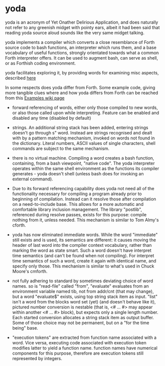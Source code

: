# yoda
yoda is an acronym of Yet Onather Delirious Application, and does
naturally not refer to any greenish midget with pointy ears, albeit it had
been said that reading yoda source aloud sounds like the very same midget
talking.

yoda implements a compiler which converts a close resemblance of Forth
source code to bash functions, an interpreter which runs them, and a base
vocabulary of useful functions, strongly orientated towards what a common
Forth interpreter offers.  It can be used to augment bash, can serve as
shell, or as Forthish coding environment.

yoda facilitates exploring it, by providing words for examining misc
aspects, described [here](https://github.com/Bushmills/yoda/wiki/Explore)

In some respects does yoda differ from Forth.  Some example code, giving
more tangible clues where and how yoda differs from Forth can be reached
from this [Examples wiki page](https://github.com/Bushmills/yoda/wiki/Examples)

- forward referencing of words, either only those compiled to new
  words, or also those called upon while interpreting. Feature can
  be enabled and disabled any time (disabled by default)

- strings. An additional string stack has been added, entering strings
  doesn't go through  s"  word. Instead are strings recognised and dealt
  with by a pattern matching mechanism, invoked on words not found in
  the dictionary. Literal numbers, ASCII values of single characters,
  shell commands are subject to the same mechanism.

- there is no virtual machine. Compiling a word creates a bash function,
  containing, from a bash viewpoint, "native code". The yoda interpreter
  operates within the same shell environment as the functions its
  compiler generates - yoda doesn't shell (unless bash does for invoking
  an external command).

- Due to its forward referencing capability does yoda not need all of
  the functionality necessary for compiling a program already prior to
  beginning of compilation.  Instead can it resolve those after compilation
  on a need-to-include base.  This allows for a more automatic and
  comfortable library inclusion management.  The library "postlib",
  referenced during resolve passes, exists for this purpose: compile nothing
  from it, unless needed.  This mechanism is similar to Tom Almy's cforth.

- yoda has now eliminated immediate words. While the word "immediate"
  still exists and is used, its semantics are different: it causes moving
  the header of last word into the compiler context vocabulary, rather than
  marking the word as state smart.  Such a word doesn't have interpret time
  semantics (and can't be found when not compiling).  For interpret time
  semantics of such a word, create it again with identical name, and specify
  only those.  This mechanism is similar to what's used in Chuck Moore's
  cmforth.

- not fully adhering to standard by sometimes deviating choice of word names.
  so is "read-file" called "from", "evaluate" evaluates from an environment
  variable named tib, not from addr/cnt (that may change), but a word
  "evaluate$" exists, using top string stack item as input.
  "list" isn't a word from the blocks word set (yet) (and doesn't behave
  like it), pictured number conversion is nestable (that is, <# ...  #> may
  appear within another <# ...  #> block), but expects only a single length
  number.  Each started conversion allocates a string stack item as output
  buffer.
  Some of those choice may not be permanent, but on a "for the time being"
  base.

- "execution tokens" are extracted from function name associated with a
  word.  Vice versa, executing code associated with execution token modifies
  latter to yield a function name.  function names have numerical components
  for this purpose, therefore are execution tokens still represented by
  integers.

